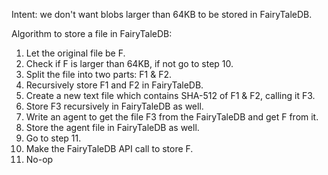 Intent: we don't want blobs larger than 64KB to be stored in FairyTaleDB.

Algorithm to store a file in FairyTaleDB:

1. Let the original file be F.
2. Check if F is larger than 64KB, if not go to step 10.
3. Split the file into two parts: F1 & F2.
4. Recursively store F1 and F2 in FairyTaleDB.
5. Create a new text file which contains SHA-512 of F1 & F2, calling it F3.
6. Store F3 recursively in FairyTaleDB as well.
7. Write an agent to get the file F3 from the FairyTaleDB and get F from it.
8. Store the agent file in FairyTaleDB as well.
9. Go to step 11.
10. Make the FairyTaleDB API call to store F.
11. No-op
